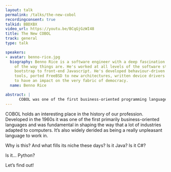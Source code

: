 ```yaml
---
layout: talk
permalink: /talks/the-new-cobol
recordingconsent: true
talkid: BBDXBX
video_url: https://youtu.be/BCqGjGzWI48
title: The New COBOL
track: general
type: talk

speakers:
- avatar: benno-rice.jpg
  biography: Benno Rice is a software engineer with a deep fascination for the "why"
    of the way things are. He's worked at all levels of the software stack from kernel
    bootstrap to front-end Javascript. He's developed behaviour-driven development
    tools, ported FreeBSD to new architectures, written device drivers and attempted
    to have an impact on the very fabric of democracy.
  name: Benno Rice

abstract: | 
      COBOL was one of the first business-oriented programming languages, showing up in the 1960s. It’s also regarded as one of the worst languages in which to work. But is that true? And if so, what could ever take its place as the most reviled thing in dev?
---
```


COBOL holds an interesting place in the history of our profession. Developed in the 1960s it was one of the first primarily business-oriented languages and was fundamental in shaping the way that a lot of industries adapted to computers. It’s also widely derided as being a really unpleasant language to work in.

Why is this? And what fills its niche these days? Is it Java? Is it C#?

Is it… Python?

Let’s find out!
